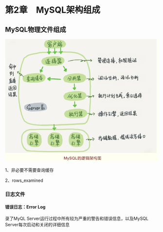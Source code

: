 # 第2章　MySQL架构组成

## MySQL物理文件组成

![image-20231113095836151](.\img\image-20231113095836151.png)



1、非必要不需要查询缓存

2、rows_examined 

### 日志文件 

#### 错误日志：Error Log 

录了MyQL Server运行过程中所有较为严重的警告和错误信息，以及MySQL Server每次启动和关闭的详细信息
